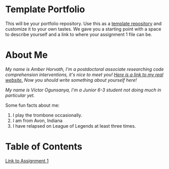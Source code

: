# Template Portfolio
This will be your portfolio repository. Use this as a [template repository](https://docs.github.com/en/repositories/creating-and-managing-repositories/creating-a-template-repository) and customize it to your own tastes. We gave you a starting point with a space to describe yourself and a link to where your assignment 1 file can be.

# About Me
*My name is Amber Horvath, I'm a postdoctoral associate researching code comprehension interventions, it's nice to meet you! [Here is a link to my real website.](https://amberhorvath.com)
Now you should write something about yourself here!*

*My name is Victor Ogunsanya, I'm a Junior 6-3 student not doing much in particular yet.*

Some fun facts about me:
1. I play the trombone occasionally.
2. I am from Avon, Indiana
3. I have relapsed on League of Legends at least three times.


# Table of Contents
[Link to Assignment 1](assignments/assignment1.md)
